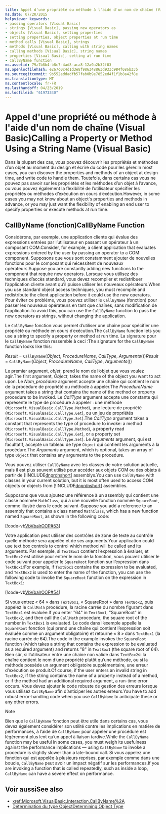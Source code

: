 ```yaml
---
title: Appel d'une propriété ou méthode à l'aide d'un nom de chaîne (Visual Basic)
ms.date: 07/20/2015
helpviewer_keywords:
- passing operators [Visual Basic]
- strings [Visual Basic], passing new operators as
- objects [Visual Basic], setting properties
- setting properties, object properties at run time
- method calls [Visual Basic], strings
- methods [Visual Basic], calling with string names
- calling methods [Visual Basic], string names
- properties [Visual Basic], setting at run time
- CallByName function
ms.assetid: 79a7b8b4-b8c7-4ad8-aca8-12a9a2b32f03
ms.openlocfilehash: e267c0c4d1d3e8f986348863d933c984f686b33b
ms.sourcegitcommit: 9b552addadfb57fab0b9e7852ed4f1f1b8a42f8e
ms.translationtype: MT
ms.contentlocale: fr-FR
ms.lasthandoff: 04/23/2019
ms.locfileid: "61973340"
---
```

# <a name="calling-a-property-or-method-using-a-string-name-visual-basic"></a><span data-ttu-id="14045-102">Appel d'une propriété ou méthode à l'aide d'un nom de chaîne (Visual Basic)</span><span class="sxs-lookup"><span data-stu-id="14045-102">Calling a Property or Method Using a String Name (Visual Basic)</span></span>
<span data-ttu-id="14045-103">Dans la plupart des cas, vous pouvez découvrir les propriétés et méthodes d’un objet au moment du design et écrire du code pour les gérer.</span><span class="sxs-lookup"><span data-stu-id="14045-103">In most cases, you can discover the properties and methods of an object at design time, and write code to handle them.</span></span> <span data-ttu-id="14045-104">Toutefois, dans certains cas vous ne pouvez pas savoir sur les propriétés et les méthodes d’un objet à l’avance, ou vous pouvez également la flexibilité de l’utilisateur spécifier les propriétés ou méthodes d’exécution en cours d’exécution.</span><span class="sxs-lookup"><span data-stu-id="14045-104">However, in some cases you may not know about an object's properties and methods in advance, or you may just want the flexibility of enabling an end user to specify properties or execute methods at run time.</span></span>  
  
## <a name="callbyname-function"></a><span data-ttu-id="14045-105">CallByName (fonction)</span><span class="sxs-lookup"><span data-stu-id="14045-105">CallByName Function</span></span>  
 <span data-ttu-id="14045-106">Considérons, par exemple, une application cliente qui évalue des expressions entrées par l’utilisateur en passant un opérateur à un composant COM.</span><span class="sxs-lookup"><span data-stu-id="14045-106">Consider, for example, a client application that evaluates expressions entered by the user by passing an operator to a COM component.</span></span> <span data-ttu-id="14045-107">Supposons que vous sont constamment ajouter de nouvelles fonctions pour le composant qui nécessitent de nouveaux opérateurs.</span><span class="sxs-lookup"><span data-stu-id="14045-107">Suppose you are constantly adding new functions to the component that require new operators.</span></span> <span data-ttu-id="14045-108">Lorsque vous utilisez des techniques d’accès standard, vous devez recompiler et redistribuer l’application cliente avant qu’il puisse utiliser les nouveaux opérateurs.</span><span class="sxs-lookup"><span data-stu-id="14045-108">When you use standard object access techniques, you must recompile and redistribute the client application before it could use the new operators.</span></span> <span data-ttu-id="14045-109">Pour éviter ce problème, vous pouvez utiliser le `CallByName` (fonction) pour passer les nouveaux opérateurs en tant que chaînes, sans modification de l’application.</span><span class="sxs-lookup"><span data-stu-id="14045-109">To avoid this, you can use the `CallByName` function to pass the new operators as strings, without changing the application.</span></span>  
  
 <span data-ttu-id="14045-110">Le `CallByName` fonction vous permet d’utiliser une chaîne pour spécifier une propriété ou méthode en cours d’exécution.</span><span class="sxs-lookup"><span data-stu-id="14045-110">The `CallByName` function lets you use a string to specify a property or method at run time.</span></span> <span data-ttu-id="14045-111">La signature pour le `CallByName` fonction ressemble à ceci :</span><span class="sxs-lookup"><span data-stu-id="14045-111">The signature for the `CallByName` function looks like this:</span></span>  
  
 <span data-ttu-id="14045-112">*Result* = `CallByName`(*Object*, *ProcedureName*, *CallType*, *Arguments*())</span><span class="sxs-lookup"><span data-stu-id="14045-112">*Result* = `CallByName`(*Object*, *ProcedureName*, *CallType*, *Arguments*())</span></span>  
  
 <span data-ttu-id="14045-113">Le premier argument, *objet*, prend le nom de l’objet que vous voulez agir.</span><span class="sxs-lookup"><span data-stu-id="14045-113">The first argument, *Object*, takes the name of the object you want to act upon.</span></span> <span data-ttu-id="14045-114">Le *Nom_procédure* argument accepte une chaîne qui contient le nom de la procédure de propriété ou méthode à appeler.</span><span class="sxs-lookup"><span data-stu-id="14045-114">The *ProcedureName* argument takes a string that contains the name of the method or property procedure to be invoked.</span></span> <span data-ttu-id="14045-115">Le *CallType* argument accepte une constante qui représente le type de procédure à appeler : une méthode (`Microsoft.VisualBasic.CallType.Method`), une lecture de propriété (`Microsoft.VisualBasic.CallType.Get`), ou un jeu de propriétés (`Microsoft.VisualBasic.CallType.Set`).</span><span class="sxs-lookup"><span data-stu-id="14045-115">The *CallType* argument takes a constant that represents the type of procedure to invoke: a method (`Microsoft.VisualBasic.CallType.Method`), a property read (`Microsoft.VisualBasic.CallType.Get`), or a property set (`Microsoft.VisualBasic.CallType.Set`).</span></span> <span data-ttu-id="14045-116">Le *Arguments* argument, qui est facultatif, accepte un tableau de type `Object` qui contient les arguments à la procédure.</span><span class="sxs-lookup"><span data-stu-id="14045-116">The *Arguments* argument, which is optional, takes an array of type `Object` that contains any arguments to the procedure.</span></span>  
  
 <span data-ttu-id="14045-117">Vous pouvez utiliser `CallByName` avec les classes de votre solution actuelle, mais il est plus souvent utilisé pour accéder aux objets COM ou des objets à partir de [!INCLUDE[dnprdnshort](~/includes/dnprdnshort-md.md)] assemblys.</span><span class="sxs-lookup"><span data-stu-id="14045-117">You can use `CallByName` with classes in your current solution, but it is most often used to access COM objects or objects from [!INCLUDE[dnprdnshort](~/includes/dnprdnshort-md.md)] assemblies.</span></span>  
  
 <span data-ttu-id="14045-118">Supposons que vous ajoutez une référence à un assembly qui contient une classe nommée `MathClass`, qui a une nouvelle fonction nommée `SquareRoot`, comme illustré dans le code suivant :</span><span class="sxs-lookup"><span data-stu-id="14045-118">Suppose you add a reference to an assembly that contains a class named `MathClass`, which has a new function named `SquareRoot`, as shown in the following code:</span></span>  
  
 [!code-vb[VbVbalrOOP#53](~/samples/snippets/visualbasic/VS_Snippets_VBCSharp/VbVbalrOOP/VB/OOP.vb#53)]  
  
 <span data-ttu-id="14045-119">Votre application peut utiliser des contrôles de zone de texte au contrôle quelle méthode sera appelée et de ses arguments.</span><span class="sxs-lookup"><span data-stu-id="14045-119">Your application could use text box controls to control which method will be called and its arguments.</span></span> <span data-ttu-id="14045-120">Par exemple, si `TextBox1` contient l’expression à évaluer, et `TextBox2` est utilisé pour entrer le nom de la fonction, vous pouvez utiliser le code suivant pour appeler le `SquareRoot` fonction sur l’expression dans `TextBox1`:</span><span class="sxs-lookup"><span data-stu-id="14045-120">For example, if `TextBox1` contains the expression to be evaluated, and `TextBox2` is used to enter the name of the function, you can use the following code to invoke the `SquareRoot` function on the expression in `TextBox1`:</span></span>  
  
 [!code-vb[VbVbalrOOP#54](~/samples/snippets/visualbasic/VS_Snippets_VBCSharp/VbVbalrOOP/VB/OOP.vb#54)]  
  
 <span data-ttu-id="14045-121">Si vous entrez « 64 » dans `TextBox1`, « SquareRoot » dans `TextBox2`, puis appelez le `CallMath` procédure, la racine carrée du nombre figurant dans `TextBox1` est évaluée.</span><span class="sxs-lookup"><span data-stu-id="14045-121">If you enter "64" in `TextBox1`, "SquareRoot" in `TextBox2`, and then call the `CallMath` procedure, the square root of the number in `TextBox1` is evaluated.</span></span> <span data-ttu-id="14045-122">Le code dans l’exemple appelle la `SquareRoot` fonction (qui prend une chaîne qui contient l’expression soit évaluée comme un argument obligatoire) et retourne « 8 » dans `TextBox1` (la racine carrée de 64).</span><span class="sxs-lookup"><span data-stu-id="14045-122">The code in the example invokes the `SquareRoot` function (which takes a string that contains the expression to be evaluated as a required argument) and returns "8" in `TextBox1` (the square root of 64).</span></span> <span data-ttu-id="14045-123">Bien sûr, si l’utilisateur entre une chaîne non valide dans `TextBox2`si la chaîne contient le nom d’une propriété plutôt qu’une méthode, ou si la méthode possède un argument obligatoire supplémentaire, une erreur d’exécution se produit.</span><span class="sxs-lookup"><span data-stu-id="14045-123">Of course, if the user enters an invalid string in `TextBox2`, if the string contains the name of a property instead of a method, or if the method had an additional required argument, a run-time error occurs.</span></span> <span data-ttu-id="14045-124">Vous devez ajouter le code robuste de gestion des erreurs lorsque vous utilisez `CallByName` afin d’anticiper les autres erreurs.</span><span class="sxs-lookup"><span data-stu-id="14045-124">You have to add robust error-handling code when you use `CallByName` to anticipate these or any other errors.</span></span>  
  
> [!NOTE]
>  <span data-ttu-id="14045-125">Bien que le `CallByName` fonction peut être utile dans certains cas, vous devez également considérer son utilité contre les implications en matière de performances, à l’aide de `CallByName` pour appeler une procédure est légèrement plus lent qu’un appel à liaison tardive.</span><span class="sxs-lookup"><span data-stu-id="14045-125">While the `CallByName` function may be useful in some cases, you must weigh its usefulness against the performance implications — using `CallByName` to invoke a procedure is slightly slower than a late-bound call.</span></span> <span data-ttu-id="14045-126">Si vous appelez une fonction qui est appelée à plusieurs reprises, par exemple comme dans une boucle, `CallByName` peut avoir un impact négatif sur les performances.</span><span class="sxs-lookup"><span data-stu-id="14045-126">If you are invoking a function that is called repeatedly, such as inside a loop, `CallByName` can have a severe effect on performance.</span></span>  
  
## <a name="see-also"></a><span data-ttu-id="14045-127">Voir aussi</span><span class="sxs-lookup"><span data-stu-id="14045-127">See also</span></span>

- <xref:Microsoft.VisualBasic.Interaction.CallByName%2A>
- [<span data-ttu-id="14045-128">Détermination du type Object</span><span class="sxs-lookup"><span data-stu-id="14045-128">Determining Object Type</span></span>](../../../../visual-basic/programming-guide/language-features/early-late-binding/determining-object-type.md)

